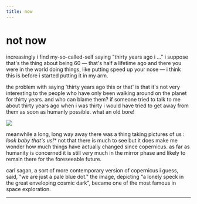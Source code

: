 ```yaml
---
title: now
---
```


# not now

increasingly i find my-so-called-self saying "thirty years ago i ..." i suppose that's the thing about being 60 — that's half a lifetime ago and there you were in the world doing things, like putting speed up your nose — i think this is before i started putting it in my arm. 

the problem with saying 'thirty years ago this or that' is that it's not very interesting to the people who have only been walking around on the planet for thirty years. and who can blame them? if someone tried to talk to me about thirty years ago when i was thirty i would have tried to get away from them as soon as humanly possible. what an old bore! 

![](http://johannesk.com.s3.amazonaws.com/2020/img/pale-blue-dot.jpg)

meanwhile a long, long way away there was a thing taking pictures of us : *look baby that's us!** not that there is much to see but it does make me wonder how much things have actually changed since copernicus. as far as humanity is concerned it is still very much in the mirror phase and likely to remain there for the foreseeable future.

carl sagan, a sort of more contemporary version of copernicus i guess, said, "we are just a pale blue dot." the image, depicting “a lonely speck in the great enveloping cosmic dark”, became one of the most famous in space exploration.

----------------------



![]()








